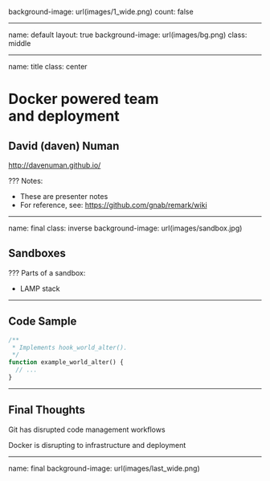background-image: url(images/1_wide.png)
count: false

---
name: default
layout: true
background-image: url(images/bg.png)
class: middle

---
name: title
class: center

# Docker powered team <br/> and deployment

## David (daven) Numan

http://davenuman.github.io/

???
Notes:
- These are presenter notes
- For reference, see: https://github.com/gnab/remark/wiki

---
name: final
class: inverse
background-image: url(images/sandbox.jpg)

## Sandboxes

???
Parts of a sandbox:
 - LAMP stack


---
## Code Sample

```php
/**
 * Implements hook_world_alter().
 */
function example_world_alter() {
  // ...
}
```

---
## Final Thoughts

Git has disrupted code management workflows

Docker is disrupting to infrastructure and deployment

---
name: final
background-image: url(images/last_wide.png)

